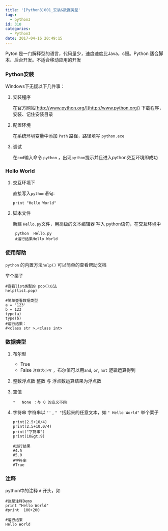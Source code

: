 ```yaml
---
title: '[Python3]001_安装&数据类型'
tags:
  - python3
id: 310
categories:
  - Python3
date: 2017-04-16 20:49:15
---
```


Pyton 是一门解释型的语言，代码量少，速度速度比Java，c慢。Python 适合脚本、后台开发。不适合移动应用的开发

### Python安装

Windows下无疑以下几件事：

1.  安装程序

    在官方网站[http://www.python.org/](http://www.python.org/) 下载程序，安装、记住安装目录</p>
2.  配置环境

    在系统环境变量中添加 `Path` 路径，路径填写 `python.exe`

3.  调试

    在`cmd`输入命令 `python` ，出现`python`提示并且进入python交互环境即成功

### Hello World

1.  交互环境下

	直接写入`python`语句:

    	print "Hello World"

2. 脚本文件

    新建 `Hello.py`文件，用高级的文本编辑器 写入 python语句，在交互环境中

	    python  Hello.py
	    #运行结果Hello World


### 使用帮助

`python` 的内置方法`help()` 可以简单的查看帮助文档

举个栗子

	#查看list类型的 pop()方法
    help(list.pop)

    #简单查看数据类型
	a = '123'
    b = 123
    type(a)
    type(b)
    #运行结果：
	#<class str >,<class int>

### 数据类型

1.  布尔型
	- True
	- False
    `注意大小写` ，布尔值可以用`and`, `or`, `not` 逻辑运算得到
2.  整数浮点数
    整数 与 浮点数运算结果为浮点数
3.  空值

        *   None ：与 0 的意义不同
4.  字符串
    字符串以 `''` ,  `" "`括起来的任意文本，如 `" Hello World"`
	举个栗子
	
		print(2.5+10/4) 
	    print(2.5+10.0/4)
	    print("字符串")
	    print(10&gt;9)
	
	    #运行结果
		#4.5
	    #5.0
	    #字符串
	    #True


### 注释

python中的注释 `#` 开头，如

	#这是注释Demo
    print "Hello World"
    #print  100+200

    #运行结果
    Hello World
    